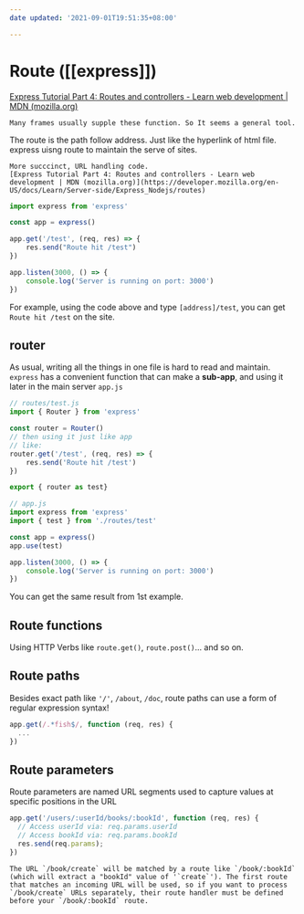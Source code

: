 ```yaml
---
date updated: '2021-09-01T19:51:35+08:00'

---
```


# Route ([[express]])

[Express Tutorial Part 4: Routes and controllers - Learn web development | MDN (mozilla.org)](https://developer.mozilla.org/en-US/docs/Learn/Server-side/Express_Nodejs/routes)

```ad-note
Many frames usually supple these function. So It seems a general tool.
```

The route is the path follow address. Just like the hyperlink of html file. express uisng route to maintain the serve of sites.

```ad-note
More succcinct, URL handling code.
[Express Tutorial Part 4: Routes and controllers - Learn web development | MDN (mozilla.org)](https://developer.mozilla.org/en-US/docs/Learn/Server-side/Express_Nodejs/routes)
```

```javascript
import express from 'express'

const app = express()

app.get('/test', (req, res) => {
	res.send("Route hit /test")
})

app.listen(3000, () => {
	console.log('Server is running on port: 3000')
})
```

For example, using the code above and type `[address]/test`, you can get `Route hit /test` on the site.

## router

As usual, writing all the things in one file is hard to read and maintain. `express` has a convenient function that can make a **sub-app**, and using it later in the main server `app.js`

```javascript
// routes/test.js
import { Router } from 'express'

const router = Router()
// then using it just like app
// like:
router.get('/test', (req, res) => {
	res.send('Route hit /test')
})

export { router as test}
```

```javascript
// app.js
import express from 'express'
import { test } from './routes/test'

const app = express()
app.use(test)

app.listen(3000, () => {
	console.log('Server is running on port: 3000')
})
```

You can get the same result from 1st example.

## Route functions

Using HTTP Verbs like `route.get()`, `route.post()`... and so on.

## Route paths

Besides exact path like `'/'`, `/about`, `/doc`, route paths can use a form of regular expression syntax!

```typescript
app.get(/.*fish$/, function (req, res) {
  ...
})
```

## Route parameters
Route parameters are named URL segments used to capture values at specific positions in the URL
```javascript
app.get('/users/:userId/books/:bookId', function (req, res) {
  // Access userId via: req.params.userId
  // Access bookId via: req.params.bookId
  res.send(req.params);
})
```

```ad-note
The URL `/book/create` will be matched by a route like `/book/:bookId` (which will extract a "bookId" value of '`create`'). The first route that matches an incoming URL will be used, so if you want to process `/book/create` URLs separately, their route handler must be defined before your `/book/:bookId` route.
```